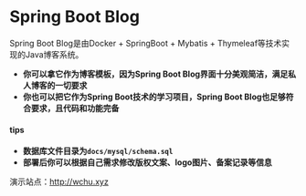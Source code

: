 # Spring Boot Blog

Spring Boot Blog是由Docker + SpringBoot + Mybatis + Thymeleaf等技术实现的Java博客系统。

- **你可以拿它作为博客模板，因为Spring Boot Blog界面十分美观简洁，满足私人博客的一切要求**
- **你也可以把它作为Spring Boot技术的学习项目，Spring Boot Blog也足够符合要求，且代码和功能完备**

#### tips

- **数据库文件目录为```docs/mysql/schema.sql```**
- **部署后你可以根据自己需求修改版权文案、logo图片、备案记录等信息**

演示站点：http://wchu.xyz